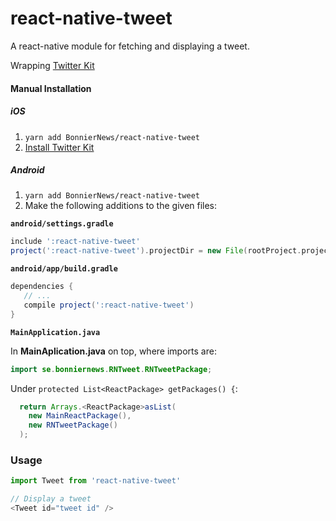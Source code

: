 # react-native-tweet

A react-native module for fetching and displaying a tweet.

Wrapping [Twitter Kit](https://github.com/twitter/twitter-kit-ios)

#### Manual Installation

##### iOS

1. `yarn add BonnierNews/react-native-tweet`
2. [Install Twitter Kit](https://dev.twitter.com/twitterkit/ios/installation)

##### Android

1. `yarn add BonnierNews/react-native-tweet`
2. Make the following additions to the given files:

**`android/settings.gradle`**

```groovy
include ':react-native-tweet'
project(':react-native-tweet').projectDir = new File(rootProject.projectDir, '../node_modules/react-native-tweet/android')
```

**`android/app/build.gradle`**

```groovy
dependencies {
   // ...
   compile project(':react-native-tweet')
}
```

**`MainApplication.java`**

In **MainAplication.java** on top, where imports are:

```java
import se.bonniernews.RNTweet.RNTweetPackage;
```

Under `protected List<ReactPackage> getPackages() {`:

```java
  return Arrays.<ReactPackage>asList(
    new MainReactPackage(),
    new RNTweetPackage()
  );
```

### Usage

```javascript
import Tweet from 'react-native-tweet'

// Display a tweet
<Tweet id="tweet id" />
